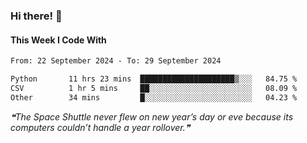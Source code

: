 ### Hi there! 👋

#### This Week I Code With
<!--START_SECTION:waka-->

```txt
From: 22 September 2024 - To: 29 September 2024

Python       11 hrs 23 mins  █████████████████████▒░░░   84.75 %
CSV          1 hr 5 mins     ██░░░░░░░░░░░░░░░░░░░░░░░   08.09 %
Other        34 mins         █░░░░░░░░░░░░░░░░░░░░░░░░   04.23 %
```

<!--END_SECTION:waka-->

<!--STARTS_HERE_QUOTE_README-->
<i>❝The Space Shuttle never flew on new year’s day or eve because its computers couldn’t handle a year rollover.❞</i>
<!--ENDS_HERE_QUOTE_README-->
